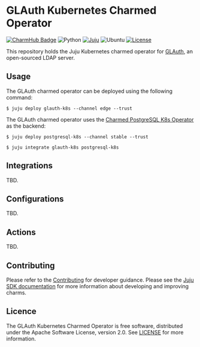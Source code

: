 # GLAuth Kubernetes Charmed Operator

[![CharmHub Badge](https://charmhub.io/glauth-k8s/badge.svg)](https://charmhub.io/glauth-k8s)
![Python](https://img.shields.io/python/required-version-toml?label=Python&tomlFilePath=https://raw.githubusercontent.com/canonical/glauth-k8s-operator/main/pyproject.toml)
[![Juju](https://img.shields.io/badge/Juju%20-3.0+-%23E95420)](https://github.com/juju/juju)
![Ubuntu](https://img.shields.io/badge/Ubuntu-22.04-E95420?label=Ubuntu&logo=ubuntu&logoColor=white)
[![License](https://img.shields.io/github/license/canonical/glauth-k8s-operator?label=License)](https://github.com/canonical/glauth-k8s-operator/blob/main/LICENSE)

This repository holds the Juju Kubernetes charmed operator
for [GLAuth](https://github.com/glauth/glauth), an open-sourced LDAP server.

## Usage

The GLAuth charmed operator can be deployed using the following command:

```shell
$ juju deploy glauth-k8s --channel edge --trust
```

The GLAuth charmed operator uses
the [Charmed PostgreSQL K8s Operator](https://github.com/canonical/postgresql-k8s-operator)
as the backend:

```shell
$ juju deploy postgresql-k8s --channel stable --trust

$ juju integrate glauth-k8s postgresql-k8s
```

## Integrations

TBD.

## Configurations

TBD.

## Actions

TBD.

## Contributing

Please refer to the [Contributing](CONTRIBUTING.md) for developer guidance.
Please see the [Juju SDK documentation](https://juju.is/docs/sdk) for more
information about developing and improving charms.

## Licence

The GLAuth Kubernetes Charmed Operator is free software, distributed under the
Apache Software License, version 2.0.
See [LICENSE](https://github.com/canonical/glauth-k8s-operator/blob/main/LICENSE)
for more information.
